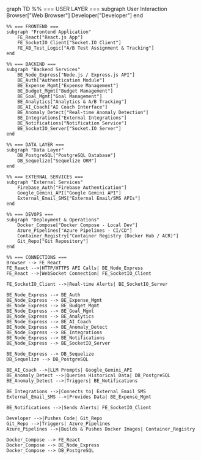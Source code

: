 graph TD
    %% === USER LAYER ===
    subgraph User Interaction
        Browser["Web Browser"]
        Developer["Developer"]
    end

    %% === FRONTEND ===
    subgraph "Frontend Application"
        FE_React["React.js App"]
        FE_SocketIO_Client["Socket.IO Client"]
        FE_AB_Test_Logic["A/B Test Assignment & Tracking"]
    end

    %% === BACKEND ===
    subgraph "Backend Services"
        BE_Node_Express["Node.js / Express.js API"]
        BE_Auth["Authentication Module"]
        BE_Expense_Mgmt["Expense Management"]
        BE_Budget_Mgmt["Budget Management"]
        BE_Goal_Mgmt["Goal Management"]
        BE_Analytics["Analytics & A/B Tracking"]
        BE_AI_Coach["AI Coach Interface"]
        BE_Anomaly_Detect["Real-time Anomaly Detection"]
        BE_Integrations["External Integrations"]
        BE_Notifications["Notification Service"]
        BE_SocketIO_Server["Socket.IO Server"]
    end

    %% === DATA LAYER ===
    subgraph "Data Layer"
        DB_PostgreSQL["PostgreSQL Database"]
        DB_Sequelize["Sequelize ORM"]
    end

    %% === EXTERNAL SERVICES ===
    subgraph "External Services"
        Firebase_Auth["Firebase Authentication"]
        Google_Gemini_API["Google Gemini API"]
        External_Email_SMS["External Email/SMS APIs"]
    end

    %% === DEVOPS ===
    subgraph "Deployment & Operations"
        Docker_Compose["Docker Compose - Local Dev"]
        Azure_Pipelines["Azure Pipelines - CI/CD"]
        Container_Registry["Container Registry (Docker Hub / ACR)"]
        Git_Repo["Git Repository"]
    end

    %% === CONNECTIONS ===
    Browser --> FE_React
    FE_React -->|HTTP/HTTPS API Calls| BE_Node_Express
    FE_React -->|WebSocket Connection| FE_SocketIO_Client

    FE_SocketIO_Client -->|Real-time Alerts| BE_SocketIO_Server

    BE_Node_Express --> BE_Auth
    BE_Node_Express --> BE_Expense_Mgmt
    BE_Node_Express --> BE_Budget_Mgmt
    BE_Node_Express --> BE_Goal_Mgmt
    BE_Node_Express --> BE_Analytics
    BE_Node_Express --> BE_AI_Coach
    BE_Node_Express --> BE_Anomaly_Detect
    BE_Node_Express --> BE_Integrations
    BE_Node_Express --> BE_Notifications
    BE_Node_Express --> BE_SocketIO_Server

    BE_Node_Express --> DB_Sequelize
    DB_Sequelize --> DB_PostgreSQL

    BE_AI_Coach -->|LLM Prompts| Google_Gemini_API
    BE_Anomaly_Detect -->|Queries Historical Data| DB_PostgreSQL
    BE_Anomaly_Detect -->|Triggers| BE_Notifications

    BE_Integrations -->|Connects to| External_Email_SMS
    External_Email_SMS -->|Provides Data| BE_Expense_Mgmt

    BE_Notifications -->|Sends Alerts| FE_SocketIO_Client

    Developer -->|Pushes Code| Git_Repo
    Git_Repo -->|Triggers| Azure_Pipelines
    Azure_Pipelines -->|Builds & Pushes Docker Images| Container_Registry

    Docker_Compose --> FE_React
    Docker_Compose --> BE_Node_Express
    Docker_Compose --> DB_PostgreSQL
